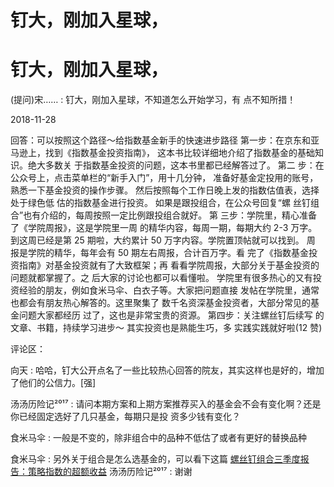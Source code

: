 # 钉大，刚加入星球，

# 钉大，刚加入星球，

(提问)宋…… : 钉大，刚加入星球，不知道怎么开始学习，有 点不知所措！

2018-11-28

回答：可以按照这个路径～给指数基金新手的快速进步路径 第一步：在京东和亚马逊上，找到《指数基金投资指南》， 这本书比较详细地介绍了指数基金的基础知识。绝大多数关 于指数基金投资的问题，这本书里都已经解答过了。 第二 步：在公众号上，点击菜单栏的“新手入门”，用十几分钟， 准备好基金定投用的账号，熟悉一下基金投资的操作步骤。 然后按照每个工作日晚上发的指数估值表，选择处于绿色低 估的指数基金进行投资。 如果是跟投组合，在公众号回复“螺 丝钉组合”也有介绍的，每周按照一定比例跟投组合就好。 第 三步：学院里，精心准备了《学院周报》，这是学院里一周 的精华内容，每周一期，每期大约 2-3 万字。到这周已经是第 25 期啦，大约累计 50 万字内容。学院置顶帖就可以找到。 周 报是学院的精华，每年会有 50 期左右周报，合计百万字。看 完了《指数基金投资指南》对基金投资就有了大致框架；再 看看学院周报，大部分关于基金投资的问题就都掌握了。之 后大家的讨论也都可以看懂啦。 学院里有很多热心的又有投 资经验的朋友，例如食米马伞、白衣子等。大家把问题直接 发帖在学院里，通常也都会有朋友热心解答的。这里聚集了 数千名资深基金投资者，大部分常见的基金问题大家都经历 过了，这也是非常宝贵的资源。 第四步：关注螺丝钉后续写 的文章、书籍，持续学习进步～ 其实投资也是熟能生巧，多 实践实践就好啦(12 赞)

评论区：

向天 : 哈哈，钉大公开点名了一些比较热心回答的院友，其实这样也是好的，增加了他们的公信力。[强]

汤汤历险记²⁰¹⁷ : 请问本期方案和上期方案推荐买入的基金会不会有变化啊？还是你已经固定选好了几只基金，每期只是投 资多少钱有变化？

食米马伞 : 一般是不变的，除非组合中的品种不低估了或者有更好的替换品种

食米马伞 : 另外关于组合是怎么选基金的，可以看下这篇 [螺丝钉组合三季度报告：策略指数的超额收益](https://mp.weixin.qq.com/s/zkqWlw3vhHZFA04EyP3spw) 汤汤历险记²⁰¹⁷ : 谢谢